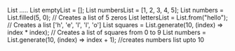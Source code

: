 List
.....
List<String> emptyList = [];
List<int> numbersList = [1, 2, 3, 4, 5];
List<int> numbers = List.filled(5, 0); // Creates a list of 5 zeros
List<String> lettersList = List.from("hello");  // Creates a list ['h', 'e', 'l', 'l', 'o']
List<int> squares = List.generate(10, (index) => index * index); // Creates a list of squares from 0 to 9
List<int> numbers = List.generate(10, (index) => index + 1); //creates numbers list upto 10

